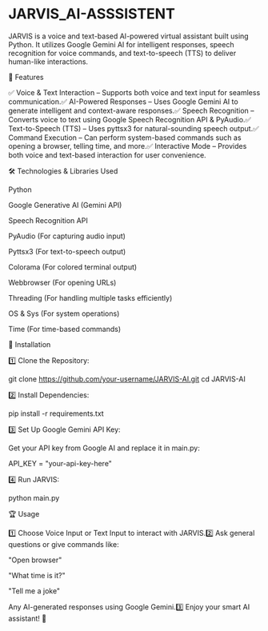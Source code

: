 # JARVIS_AI-ASSSISTENT
JARVIS is a voice and text-based AI-powered virtual assistant built using Python. It utilizes Google Gemini AI for intelligent responses, speech recognition for voice commands, and text-to-speech (TTS) to deliver human-like interactions.

🚀 Features

✅ Voice & Text Interaction – Supports both voice and text input for seamless communication.✅ AI-Powered Responses – Uses Google Gemini AI to generate intelligent and context-aware responses.✅ Speech Recognition – Converts voice to text using Google Speech Recognition API & PyAudio.✅ Text-to-Speech (TTS) – Uses pyttsx3 for natural-sounding speech output.✅ Command Execution – Can perform system-based commands such as opening a browser, telling time, and more.✅ Interactive Mode – Provides both voice and text-based interaction for user convenience.

🛠️ Technologies & Libraries Used

Python

Google Generative AI (Gemini API)

Speech Recognition API

PyAudio (For capturing audio input)

Pyttsx3 (For text-to-speech output)

Colorama (For colored terminal output)

Webbrowser (For opening URLs)

Threading (For handling multiple tasks efficiently)

OS & Sys (For system operations)

Time (For time-based commands)

🔧 Installation

1️⃣ Clone the Repository:

git clone https://github.com/your-username/JARVIS-AI.git
cd JARVIS-AI

2️⃣ Install Dependencies:

pip install -r requirements.txt

3️⃣ Set Up Google Gemini API Key:

Get your API key from Google AI and replace it in main.py:

API_KEY = "your-api-key-here"

4️⃣ Run JARVIS:

python main.py

🏆 Usage

1️⃣ Choose Voice Input or Text Input to interact with JARVIS.2️⃣ Ask general questions or give commands like:

"Open browser"

"What time is it?"

"Tell me a joke"

Any AI-generated responses using Google Gemini.3️⃣ Enjoy your smart AI assistant! 🤖

